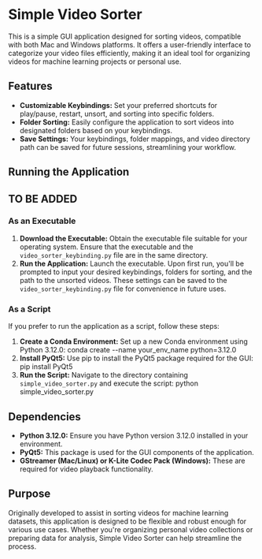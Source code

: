 # Simple Video Sorter

This is a simple GUI application designed for sorting videos, compatible with both Mac and Windows platforms. It offers a user-friendly interface to categorize your video files efficiently, making it an ideal tool for organizing videos for machine learning projects or personal use.

## Features

- **Customizable Keybindings:** Set your preferred shortcuts for play/pause, restart, unsort, and sorting into specific folders.
- **Folder Sorting:** Easily configure the application to sort videos into designated folders based on your keybindings.
- **Save Settings:** Your keybindings, folder mappings, and video directory path can be saved for future sessions, streamlining your workflow.

## Running the Application

## TO BE ADDED
### As an Executable

1. **Download the Executable:** Obtain the executable file suitable for your operating system. Ensure that the executable and the `video_sorter_keybinding.py` file are in the same directory.
2. **Run the Application:** Launch the executable. Upon first run, you'll be prompted to input your desired keybindings, folders for sorting, and the path to the unsorted videos. These settings can be saved to the `video_sorter_keybinding.py` file for convenience in future uses.

### As a Script

If you prefer to run the application as a script, follow these steps:

1. **Create a Conda Environment:** Set up a new Conda environment using Python 3.12.0:
    conda create --name your_env_name python=3.12.0
2. **Install PyQt5:** Use pip to install the PyQt5 package required for the GUI:
    pip install PyQt5
3. **Run the Script:** Navigate to the directory containing `simple_video_sorter.py` and execute the script:
    python simple_video_sorter.py


## Dependencies

- **Python 3.12.0:** Ensure you have Python version 3.12.0 installed in your environment.
- **PyQt5:** This package is used for the GUI components of the application.
- **GStreamer (Mac/Linux) or K-Lite Codec Pack (Windows):** These are required for video playback functionality.

## Purpose

Originally developed to assist in sorting videos for machine learning datasets, this application is designed to be flexible and robust enough for various use cases. Whether you're organizing personal video collections or preparing data for analysis, Simple Video Sorter can help streamline the process.
